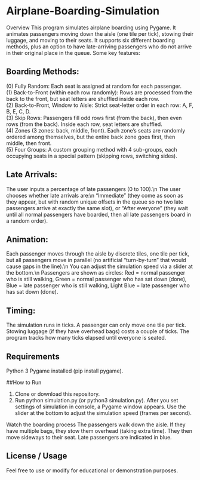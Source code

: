 # Airplane-Boarding-Simulation

Overview
This program simulates airplane boarding using Pygame. It animates passengers moving down the aisle (one tile per tick), stowing their luggage, and moving to their seats. It supports six different boarding methods, plus an option to have late-arriving passengers who do not arrive in their original place in the queue. Some key features:

## Boarding Methods:
(0) Fully Random: Each seat is assigned at random for each passenger.  
(1) Back-to-Front (within each row randomly): Rows are processed from the back to the front, but seat letters are shuffled inside each row.  
(2) Back-to-Front, Window to Aisle: Strict seat-letter order in each row: A, F, B, E, C, D.  
(3) Skip Rows: Passengers fill odd rows first (from the back), then even rows (from the back). Inside each row, seat letters are shuffled.  
(4) Zones (3 zones: back, middle, front). Each zone’s seats are randomly ordered among themselves, but the entire back zone goes first, then middle, then front.  
(5) Four Groups: A custom grouping method with 4 sub-groups, each occupying seats in a special pattern (skipping rows, switching sides).  

## Late Arrivals:
The user inputs a percentage of late passengers (0 to 100).\n
The user chooses whether late arrivals are:\n
“Immediate” (they come as soon as they appear, but with random unique offsets in the queue so no two late passengers arrive at exactly the same slot), or
“After everyone” (they wait until all normal passengers have boarded, then all late passengers board in a random order).

## Animation:
Each passenger moves through the aisle by discrete tiles, one tile per tick, but all passengers move in parallel (no artificial “turn-by-turn” that would cause gaps in the line).\n
You can adjust the simulation speed via a slider at the bottom.\n
Passengers are shown as circles:
Red = normal passenger who is still walking,
Green = normal passenger who has sat down (done),
Blue = late passenger who is still walking,
Light Blue = late passenger who has sat down (done).

## Timing:
The simulation runs in ticks. A passenger can only move one tile per tick.
Stowing luggage (if they have overhead bags) costs a couple of ticks.
The program tracks how many ticks elapsed until everyone is seated.

## Requirements
Python 3
Pygame installed (pip install pygame).

##How to Run
1. Clone or download this repository.
2. Run python simulation.py (or python3 simulation.py).
After you set settings of simulation in console, a Pygame window appears.
Use the slider at the bottom to adjust the simulation speed (frames per second).

Watch the boarding process
The passengers walk down the aisle. If they have multiple bags, they stow them overhead (taking extra time).
They then move sideways to their seat.
Late passengers are indicated in blue.

## License / Usage
Feel free to use or modify for educational or demonstration purposes.
